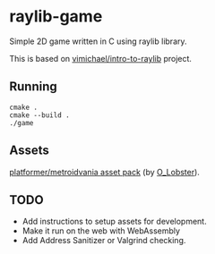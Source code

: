 # raylib-game

Simple 2D game written in C using raylib library.

This is based on [vimichael/intro-to-raylib](https://github.com/vimichael/intro-to-raylib) project.

## Running

```
cmake .
cmake --build .
./game
```

## Assets

[platformer/metroidvania asset pack](https://o-lobster.itch.io/platformmetroidvania-pixel-art-asset-pack) (by [O_Lobster](https://o-lobster.itch.io/)).

## TODO

- Add instructions to setup assets for development.
- Make it run on the web with WebAssembly
- Add Address Sanitizer or Valgrind checking.
